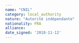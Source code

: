 ```yaml
---
name: "CNIL"
category: local_authority
nature: "Autorité indépendante"
nationality: FRA
alliance: 
date_signed: '2018-11-12'
---
```

    